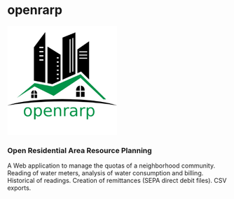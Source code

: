 # openrarp
<img src="images/openrarp_logo_large.png" width="250px" alt="openrarp logo"/>

<h3>Open Residential Area Resource Planning</h3>
A Web application to manage the quotas of a neighborhood community. Reading of water meters, analysis of water consumption and billing. Historical of readings. Creation of remittances (SEPA direct debit files). CSV exports.
